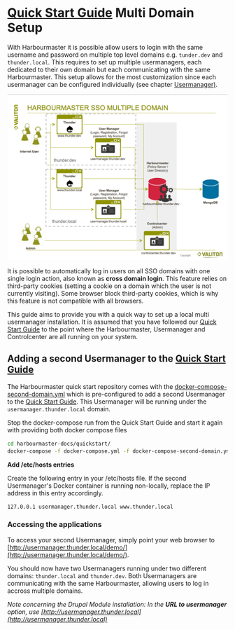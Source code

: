 # [Quick Start Guide](quick-start-guide.md) Multi Domain Setup

With Harbourmaster it is possible allow users to login with the same username and password on multiple top level domains e.g. `tunder.dev` and `thunder.local`. This requires to set up multiple usermanagers, each dedicated to their own domain but each communicating with the same Harbourmaster. This setup allows for the most customization since each usermanager can be configured individually \(see chapter [Usermanager\)](/Usermanager.md).

![](assets/multiple_domain_overview.png)

It is possible to automatically log in users on all SSO domains with one single login action, also known as **cross domain login**. This feature relies on third-party cookies \(setting a cookie on a domain which the user is not currently visiting\). Some browser block third-party cookies, which is why this feature is not compatible with all browsers.

This guide aims to provide you with a quick way to set up a local multi usermanager installation. It is assumed that you have followed our [Quick Start Guide](/quick-start-guide.md) to the point where the Harbourmaster, Usermanager and Controlcenter are all running on your system.

## Adding a second Usermanager to the [Quick Start Guide](quick-start-guide.md)

The Harbourmaster quick start repository comes with the [docker-compose-second-domain.yml](quickstart/docker-compose-second-domain.yml) which is pre-configured to add a second Usermanager to the [Quick Start Guide](/quick-start-guide.md). This Usermanager will be running under the `usermanager.thunder.local` domain.

Stop the docker-compose run from the Quick Start Guide and start it again with providing both docker compose files

```bash
cd harbourmaster-docs/quickstart/
docker-compose -f docker-compose.yml -f docker-compose-second-domain.yml up
```

**Add /etc/hosts entries**

Create the following entry in your /etc/hosts file. If the second Usermanager's Docker container is running non-locally, replace the IP address in this entry accordingly.

```bash
127.0.0.1 usermanager.thunder.local www.thunder.local
```

### Accessing the applications

To access your second Usermanager, simply point your web browser to [http://usermanager.thunder.local/demo/](http://usermanager.thunder.local/demo/).

You should now have two Usermanagers running under two different domains: `thunder.local` and `thunder.dev`. Both Usermanagers are communicating with the same Harbourmaster, allowing users to log in accross multiple domains.

_Note concerning the Drupal Module installation: In the **URL to usermanager** option, use [http://usermanager.thunder.local](http://usermanager.thunder.local)_

